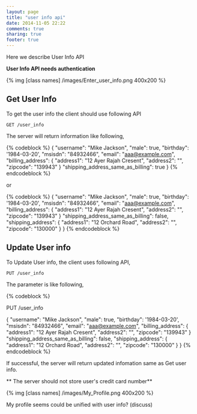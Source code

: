 ```yaml
---
layout: page
title: "user info api"
date: 2014-11-05 22:22
comments: true
sharing: true
footer: true
---
```


Here we describe User Info API

**User Info API needs authentication**

{% img [class names] /images/Enter_user_info.png 400x200 %}

## Get User Info

To get the user info the client should use following API

`GET /user_info`

The server will return information like following,

{% codeblock %}
{
  "username": "Mike Jackson",
  "male": true,
  "birthday": '1984-03-20',
  "msisdn": "84932466",
  "email": "aaa@example.com",
  "billing_address": {
    "address1": "12 Ayer Rajah Cresent",
    "address2": "",
    "zipcode": "139943"
  }
  "shipping_address_same_as_billing": true
}
{% endcodeblock %}

or

{% codeblock %}
{
  "username": "Mike Jackson",
  "male": true,
  "birthday": '1984-03-20',
  "msisdn": "84932466",
  "email": "aaa@example.com",
  "billing_address": {
    "address1": "12 Ayer Rajah Cresent",
    "address2": "",
    "zipcode": "139943"
  }
  "shipping_address_same_as_billing": false,
  "shipping_address": {
    "address1": "12 Orchard Road",
    "address2": "",
    "zipcode": "130000"
  }
}
{% endcodeblock %}

## Update User info
To Update User info, the client uses following API,

`PUT /user_info`

The parameter is like following,

{% codeblock %}

PUT /user_info

{
  "username": "Mike Jackson",
  "male": true,
  "birthday": '1984-03-20',
  "msisdn": "84932466",
  "email": "aaa@example.com",
  "billing_address": {
    "address1": "12 Ayer Rajah Cresent",
    "address2": "",
    "zipcode": "139943"
  }
  "shipping_address_same_as_billing": false,
  "shipping_address": {
    "address1": "12 Orchard Road",
    "address2": "",
    "zipcode": "130000"
  }
}
{% endcodeblock %}

If successful, the server will return updated infomation same as Get user info.

** The server should not store user's credit card number**


{% img [class names] /images/My_Profile.png 400x200 %}

My profile seems could be unified with user info? (discuss)

